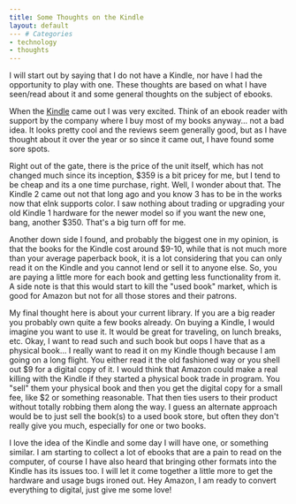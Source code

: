 ```yaml
---
title: Some Thoughts on the Kindle
layout: default
--- # Categories
- technology
- thoughts
---
```


I will start out by saying that I do not have a Kindle, nor have I had the opportunity to play with one. These thoughts are based on what I have seen/read about it and some general thoughts on the subject of ebooks.

When the <a href="http://www.amazon.com/Kindle-Amazons-Wireless-Reading-Generation/dp/B00154JDAI/ref=amb_link_84249051_1?pf_rd_m=ATVPDKIKX0DER&pf_rd_s=center-1&pf_rd_r=08CG0MASRSVS04FDCSHF&pf_rd_t=101&pf_rd_p=475983311&pf_rd_i=507846">Kindle</a> came out I was very excited. Think of an ebook reader with support by the company where I buy most of my books anyway... not a bad idea. It looks pretty cool and the reviews seem generally good, but as I have thought about it over the year or so since it came out, I have found some sore spots.<!--break-->

Right out of the gate, there is the price of the unit itself, which has not changed much since its inception, $359 is a bit pricey for me, but I tend to be cheap and its a one time purchase, right. Well, I wonder about that. The Kindle 2 came out not that long ago and you know 3 has to be in the works now that eInk supports color. I saw nothing about trading or upgrading your old Kindle 1 hardware for the newer model so if you want the new one, bang, another $350. That's a big turn off for me.

Another down side I found, and probably the biggest one in my opinion, is that the books for the Kindle cost around $9-10, while that is not much more than your average paperback book, it is a lot considering that you can only read it on the Kindle and you cannot lend or sell it to anyone else. So, you are paying a little more for each book and getting less functionality from it. A side note is that this would start to kill the "used book" market, which is good for Amazon but not for all those stores and their patrons.

My final thought here is about your current library. If you are a big reader you probably own quite a few books already. On buying a Kindle, I would imagine you want to use it. It would be great for traveling, on lunch breaks, etc. Okay, I want to read such and such book but oops I have that as a physical book... I really want to read it on my Kindle though because I am going on a long flight. You either read it the old fashioned way or you shell out $9 for a digital copy of it. I would think that Amazon could make a real killing with the Kindle if they started a physical book trade in program. You "sell" them your physical book and then you get the digital copy for a small fee, like $2 or something reasonable. That then ties users to their product without totally robbing them along the way. I guess an alternate approach would be to just sell the book(s) to a used book store, but often they don't really give you much, especially for one or two books.

I love the idea of the Kindle and some day I will have one, or something similar. I am starting to collect a lot of ebooks that are a pain to read on the computer, of course I have also heard that bringing other formats into the Kindle has its issues too. I will let it come together a little more to get the hardware and usage bugs ironed out. Hey Amazon, I am ready to convert everything to digital, just give me some love!
